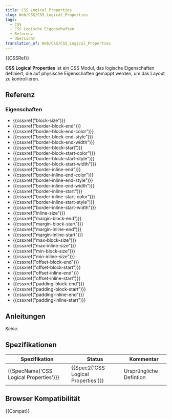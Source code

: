 ```yaml
---
title: CSS Logical Properties
slug: Web/CSS/CSS_Logical_Properties
tags:
  - CSS
  - CSS Logische Eigenschaften
  - Referenz
  - Übersicht
translation_of: Web/CSS/CSS_Logical_Properties
---
```

{{CSSRef}}

**CSS Logical Properties** ist ein CSS Modul, das logische Eigenschaften definiert, die auf physische Eigenschaften gemappt werden, um das Layout zu kontrollieren.

## Referenz

### Eigenschaften

- {{cssxref("block-size")}}
- {{cssxref("border-block-end")}}
- {{cssxref("border-block-end-color")}}
- {{cssxref("border-block-end-style")}}
- {{cssxref("border-block-end-width")}}
- {{cssxref("border-block-start")}}
- {{cssxref("border-block-start-color")}}
- {{cssxref("border-block-start-style")}}
- {{cssxref("border-block-start-width")}}
- {{cssxref("border-inline-end")}}
- {{cssxref("border-inline-end-color")}}
- {{cssxref("border-inline-end-style")}}
- {{cssxref("border-inline-end-width")}}
- {{cssxref("border-inline-start")}}
- {{cssxref("border-inline-start-color")}}
- {{cssxref("border-inline-start-style")}}
- {{cssxref("border-inline-start-width")}}
- {{cssxref("inline-size")}}
- {{cssxref("margin-block-end")}}
- {{cssxref("margin-block-start")}}
- {{cssxref("margin-inline-end")}}
- {{cssxref("margin-inline-start")}}
- {{cssxref("max-block-size")}}
- {{cssxref("max-inline-size")}}
- {{cssxref("min-block-size")}}
- {{cssxref("min-inline-size")}}
- {{cssxref("offset-block-end")}}
- {{cssxref("offset-block-start")}}
- {{cssxref("offset-inline-end")}}
- {{cssxref("offset-inline-start")}}
- {{cssxref("padding-block-end")}}
- {{cssxref("padding-block-start")}}
- {{cssxref("padding-inline-end")}}
- {{cssxref("padding-inline-start")}}

## Anleitungen

_Keine._

## Spezifikationen

| Spezifikation                                        | Status                                           | Kommentar               |
| ---------------------------------------------------- | ------------------------------------------------ | ----------------------- |
| {{SpecName('CSS Logical Properties')}} | {{Spec2('CSS Logical Properties')}} | Ursprüngliche Defintion |

## Browser Kompatibilität

{{Compat}}
